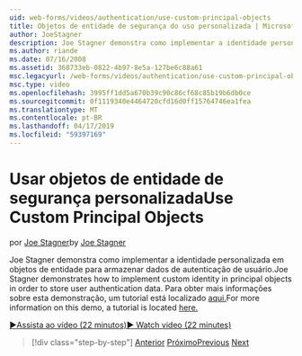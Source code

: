 ```yaml
---
uid: web-forms/videos/authentication/use-custom-principal-objects
title: Objetos de entidade de segurança do uso personalizada | Microsoft Docs
author: JoeStagner
description: Joe Stagner demonstra como implementar a identidade personalizada em objetos de entidade para armazenar dados de autenticação de usuário. Para obter mais informações sobre esta demonstração,...
ms.author: riande
ms.date: 07/16/2008
ms.assetid: 368733eb-0822-4b97-8e5a-127be6c88a61
msc.legacyurl: /web-forms/videos/authentication/use-custom-principal-objects
msc.type: video
ms.openlocfilehash: 3995ff1dd5a670b39c90c86cf68c85b19b6db0ce
ms.sourcegitcommit: 0f1119340e4464720cfd16d0ff15764746ea1fea
ms.translationtype: MT
ms.contentlocale: pt-BR
ms.lasthandoff: 04/17/2019
ms.locfileid: "59397169"
---
```

# <a name="use-custom-principal-objects"></a><span data-ttu-id="a1c25-104">Usar objetos de entidade de segurança personalizada</span><span class="sxs-lookup"><span data-stu-id="a1c25-104">Use Custom Principal Objects</span></span>

<span data-ttu-id="a1c25-105">por [Joe Stagner](https://github.com/JoeStagner)</span><span class="sxs-lookup"><span data-stu-id="a1c25-105">by [Joe Stagner](https://github.com/JoeStagner)</span></span>

<span data-ttu-id="a1c25-106">Joe Stagner demonstra como implementar a identidade personalizada em objetos de entidade para armazenar dados de autenticação de usuário.</span><span class="sxs-lookup"><span data-stu-id="a1c25-106">Joe Stagner demonstrates how to implement custom identity in principal objects in order to store user authentication data.</span></span> <span data-ttu-id="a1c25-107">Para obter mais informações sobre esta demonstração, um tutorial está localizado [aqui.](../../overview/older-versions-security/introduction/forms-authentication-configuration-and-advanced-topics-vb.md)</span><span class="sxs-lookup"><span data-stu-id="a1c25-107">For more information on this demo, a tutorial is located [here.](../../overview/older-versions-security/introduction/forms-authentication-configuration-and-advanced-topics-vb.md)</span></span>

[<span data-ttu-id="a1c25-108">&#9654;Assista ao vídeo (22 minutos)</span><span class="sxs-lookup"><span data-stu-id="a1c25-108">&#9654; Watch video (22 minutes)</span></span>](https://channel9.msdn.com/Blogs/ASP-NET-Site-Videos/use-custom-principal-objects)

> [!div class="step-by-step"]
> <span data-ttu-id="a1c25-109">[Anterior](add-custom-data-to-the-authentication-method.md)
> [Próximo](understanding-aspnet-memberships.md)</span><span class="sxs-lookup"><span data-stu-id="a1c25-109">[Previous](add-custom-data-to-the-authentication-method.md)
[Next](understanding-aspnet-memberships.md)</span></span>
